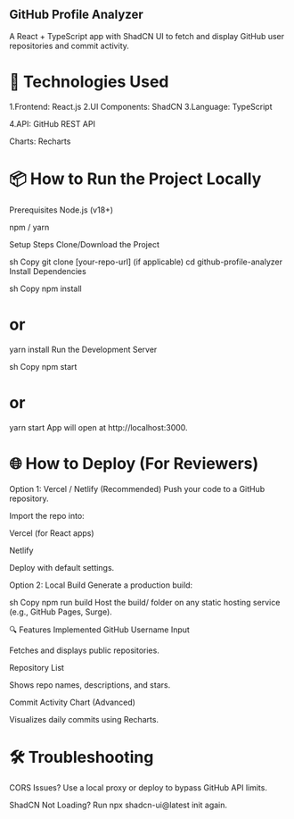 ## GitHub Profile Analyzer
A React + TypeScript app with ShadCN UI to fetch and display GitHub user repositories and commit activity.

# 🚀 Technologies Used
1.Frontend: React.js
2.UI Components: ShadCN
3.Language: TypeScript

4.API: GitHub REST API

Charts: Recharts

# 📦 How to Run the Project Locally
Prerequisites
Node.js (v18+)

npm / yarn

Setup Steps
Clone/Download the Project

sh
Copy
git clone [your-repo-url] (if applicable)
cd github-profile-analyzer
Install Dependencies

sh
Copy
npm install
# or
yarn install
Run the Development Server

sh
Copy
npm start
# or
yarn start
App will open at http://localhost:3000.


# 🌐 How to Deploy (For Reviewers)
Option 1: Vercel / Netlify (Recommended)
Push your code to a GitHub repository.

Import the repo into:

Vercel (for React apps)

Netlify

Deploy with default settings.

Option 2: Local Build
Generate a production build:

sh
Copy
npm run build
Host the build/ folder on any static hosting service (e.g., GitHub Pages, Surge).

🔍 Features Implemented
GitHub Username Input

Fetches and displays public repositories.

Repository List

Shows repo names, descriptions, and stars.

Commit Activity Chart (Advanced)

Visualizes daily commits using Recharts.


# 🛠 Troubleshooting
CORS Issues? Use a local proxy or deploy to bypass GitHub API limits.

ShadCN Not Loading? Run npx shadcn-ui@latest init again.